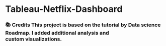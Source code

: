 # Tableau-Netflix-Dashboard
### 📚 Credits This project is based on the tutorial by  Data science Roadmap. I added additional analysis and custom visualizations.
